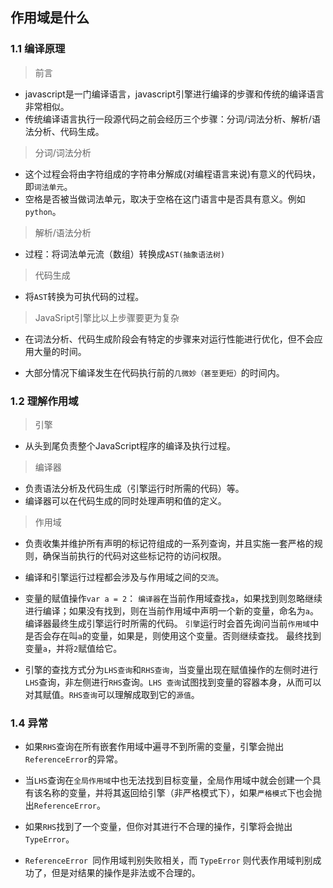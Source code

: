 ## 作用域是什么

### 1.1 编译原理

> 前言

- javascript是一门编译语言，javascript引擎进行编译的步骤和传统的编译语言非常相似。
- 传统编译语言执行一段源代码之前会经历三个步骤：分词/词法分析、解析/语法分析、代码生成。

> 分词/词法分析

- 这个过程会将由字符组成的字符串分解成(对编程语言来说)有意义的代码块，即`词法单元`。
- 空格是否被当做词法单元，取决于空格在这门语言中是否具有意义。例如`python`。

> 解析/语法分析

- 过程：将词法单元流（数组）转换成`AST(抽象语法树)`

> 代码生成

- 将`AST`转换为可执代码的过程。

> JavaSript引擎比以上步骤要更为复杂

- 在词法分析、代码生成阶段会有特定的步骤来对运行性能进行优化，但不会应用大量的时间。

- 大部分情况下编译发生在代码执行前的`几微妙（甚至更短）`的时间内。


### 1.2 理解作用域

> 引擎

- 从头到尾负责整个JavaScript程序的编译及执行过程。

> 编译器

- 负责语法分析及代码生成（引擎运行时所需的代码）等。
- 编译器可以在代码生成的同时处理声明和值的定义。

> 作用域

- 负责收集并维护所有声明的标记符组成的一系列查询，并且实施一套严格的规则，确保当前执行的代码对这些标记符的访问权限。

- 编译和引擎运行过程都会涉及与作用域之间的`交流`。

- 变量的赋值操作`var a = 2`：
  `编译器`在当前作用域查找`a`，如果找到则忽略继续进行编译；如果没有找到，则在当前作用域中声明一个新的变量，命名为`a`。编译器最终生成引擎运行时所需的代码。
  `引擎`运行时会首先询问当前`作用域`中是否会存在叫`a`的变量，如果是，则使用这个变量。否则继续查找。
  最终找到变量`a`，并将`2`赋值给它。

- 引擎的查找方式分为`LHS查询`和`RHS查询`，当变量出现在赋值操作的左侧时进行`LHS`查询，非左侧进行`RHS`查询。`LHS 查询`试图找到变量的容器本身，从而可以对其赋值。`RHS查询`可以理解成取到它的`源值`。


### 1.4 异常

- 如果`RHS`查询在所有嵌套作用域中遍寻不到所需的变量，引擎会抛出`ReferenceError`的异常。

- 当`LHS`查询在`全局作用域`中也无法找到目标变量，全局作用域中就会创建一个具有该名称的变量，并将其返回给引擎（非严格模式下），如果`严格模式`下也会抛出`ReferenceError`。

- 如果`RHS`找到了一个变量，但你对其进行不合理的操作，引擎将会抛出`TypeError`。

- `ReferenceError `同作用域判别失败相关，而 `TypeError` 则代表作用域判别成功了，但是对结果的操作是非法或不合理的。


  			
  		
  	

​			